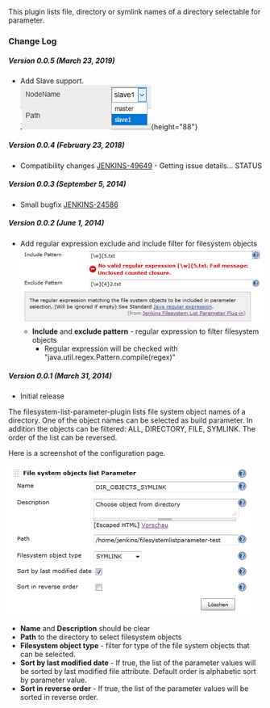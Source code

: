 This plugin lists file, directory or symlink names of a directory
selectable for parameter.

### Change Log

##### Version 0.0.5 (March 23, 2019)

-   Add Slave support.  
    ![](docs/images/image2019-3-23_22-1-49.png){height="88"}

##### Version 0.0.4 (February 23, 2018)

-   Compatibility changes [
    JENKINS-49649](https://issues.jenkins.io/browse/JENKINS-49649) -
    Getting issue details... STATUS

##### Version 0.0.3 (September 5, 2014)

-   Small bugfix
    [JENKINS-24586](https://issues.jenkins-ci.org/browse/JENKINS-24586)

##### Version 0.0.2 (June 1, 2014)

-   Add regular expression exclude and include filter for filesystem
    objects  
    ![](docs/images/File_system_objects_list_Parameter_RegEx-Feature.PNG)
    -   **Include** and **exclude pattern** - regular expression to
        filter filesystem objects
        -   Regular expression will be checked with
            "java.util.regex.Pattern.compile(regex)"

##### Version 0.0.1 (March 31, 2014)

-   Initial release

The filesystem-list-parameter-plugin lists file system object names of a
directory. One of the object names can be selected as build parameter.
In addition the objects can be filtered: ALL, DIRECTORY, FILE, SYMLINK.
The order of the list can be reversed.

Here is a screenshot of the configuration page.

![](docs/images/File_system_objects_list_Parameter2.PNG)

-   **Name** and **Description** should be clear
-   **Path** to the directory to select filesystem objects
-   **Filesystem object type** - filter for type of the file system
    objects that can be selected.
-   **Sort by last modified date** - If true, the list of the parameter
    values will be sorted by last modified file attribute. Default order
    is alphabetic sort by parameter value.
-   **Sort in reverse order** - If true, the list of the parameter
    values will be sorted in reverse order.
